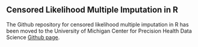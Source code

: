## Censored Likelihood Multiple Imputation in R

The Github repository for censored likelihood multiple imputation in R has been moved to the University of Michigan Center for Precision Health Data Science [Github page](https://github.com/umich-cphds/lodi).
